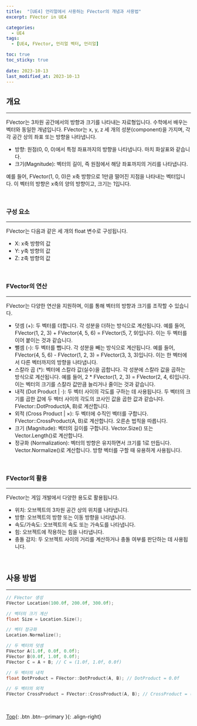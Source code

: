 ```yaml
---
title:  "[UE4] 언리얼에서 사용하는 FVector의 개념과 사용법"
excerpt: FVector in UE4

categories:
  - UE4
tags:
  - [UE4, FVector, 언리얼 벡터, 언리얼]

toc: true
toc_sticky: true
 
date: 2023-10-13
last_modified_at: 2023-10-13
---
```


## 개요
---
FVector는 3차원 공간에서의 방향과 크기를 나타내는 자료형입니다. 수학에서 배우는 벡터와 동일한 개념입니다. FVector는 x, y, z 세 개의 성분(component)을 가지며, 각각 공간 상의 좌표 또는 방향을 나타냅니다.

* 방향: 원점(0, 0, 0)에서 특정 좌표까지의 방향을 나타냅니다. 마치 화살표와 같습니다.
* 크기(Magnitude): 벡터의 길이, 즉 원점에서 해당 좌표까지의 거리를 나타냅니다.
  
예를 들어, FVector(1, 0, 0)은 x축 방향으로 1만큼 떨어진 지점을 나타내는 벡터입니다. 이 벡터의 방향은 x축의 양의 방향이고, 크기는 1입니다.

<br>

### 구성 요소
---
FVector는 다음과 같은 세 개의 float 변수로 구성됩니다.

* X: x축 방향의 값
* Y: y축 방향의 값
* Z: z축 방향의 값
<br>

### FVector의 연산
---
FVector는 다양한 연산을 지원하며, 이를 통해 벡터의 방향과 크기를 조작할 수 있습니다.

* 덧셈 (+): 두 벡터를 더합니다. 각 성분을 더하는 방식으로 계산됩니다. 예를 들어, FVector(1, 2, 3) + FVector(4, 5, 6) = FVector(5, 7, 9)입니다. 이는 두 벡터를 이어 붙이는 것과 같습니다.
* 뺄셈 (-): 두 벡터를 뺍니다. 각 성분을 빼는 방식으로 계산됩니다. 예를 들어, FVector(4, 5, 6) - FVector(1, 2, 3) = FVector(3, 3, 3)입니다. 이는 한 벡터에서 다른 벡터까지의 방향을 나타냅니다.
* 스칼라 곱 (*): 벡터에 스칼라 값(실수)을 곱합니다. 각 성분에 스칼라 값을 곱하는 방식으로 계산됩니다. 예를 들어, 2 * FVector(1, 2, 3) = FVector(2, 4, 6)입니다. 이는 벡터의 크기를 스칼라 값만큼 늘리거나 줄이는 것과 같습니다.
* 내적 (Dot Product | ⋅): 두 벡터 사이의 각도를 구하는 데 사용됩니다. 두 벡터의 크기를 곱한 값에 두 벡터 사이의 각도의 코사인 값을 곱한 값과 같습니다. FVector::DotProduct(A, B)로 계산합니다.
* 외적 (Cross Product | ×): 두 벡터에 수직인 벡터를 구합니다. FVector::CrossProduct(A, B)로 계산합니다. 오른손 법칙을 따릅니다.
* 크기 (Magnitude): 벡터의 길이를 구합니다. Vector.Size() 또는 Vector.Length()로 계산합니다.
* 정규화 (Normalization): 벡터의 방향은 유지하면서 크기를 1로 만듭니다. Vector.Normalize()로   계산합니다. 방향 벡터를 구할 때 유용하게 사용됩니다.
<br>

### FVector의 활용
---
FVector는 게임 개발에서 다양한 용도로 활용됩니다.

* 위치: 오브젝트의 3차원 공간 상의 위치를 나타냅니다.
* 방향: 오브젝트의 방향 또는 이동 방향을 나타냅니다.
* 속도/가속도: 오브젝트의 속도 또는 가속도를 나타냅니다.
* 힘: 오브젝트에 작용하는 힘을 나타냅니다.
* 충돌 감지: 두 오브젝트 사이의 거리를 계산하거나 충돌 여부를 판단하는 데 사용됩니다.
<br>

## 사용 방법
---
``` C++
// FVector 생성
FVector Location(100.0f, 200.0f, 300.0f);

// 벡터의 크기 계산
float Size = Location.Size();

// 벡터 정규화
Location.Normalize();

// 두 벡터의 덧셈
FVector A(1.0f, 0.0f, 0.0f);
FVector B(0.0f, 1.0f, 0.0f);
FVector C = A + B; // C = (1.0f, 1.0f, 0.0f)

// 두 벡터의 내적
float DotProduct = FVector::DotProduct(A, B); // DotProduct = 0.0f

// 두 벡터의 외적
FVector CrossProduct = FVector::CrossProduct(A, B); // CrossProduct = (0.0f, 0.0f, 1.0f)
```

<br>

[Top](#){: .btn .btn--primary }{: .align-right}